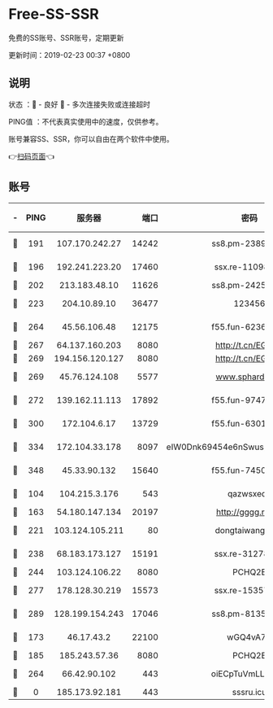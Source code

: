 # Free-SS-SSR

免费的SS账号、SSR账号，定期更新

更新时间：2019-02-23 00:37 +0800

## 说明

状态     ：🙂 - 良好 🙁 - 多次连接失败或连接超时

PING值   ：不代表真实使用中的速度，仅供参考。

账号兼容SS、SSR，你可以自由在两个软件中使用。

👉[扫码页面](https://liesauer.github.io/free-ss-ssr.github.io/)👈

## 账号

|-|PING|服务器|端口|密码|加密方式|区域|
|:----:|:----:|:-----:|-----:|:----:|:----:|:----:|
|🙂|191|107.170.242.27|14242|ss8.pm-23899495|aes-256-cfb|US|
|🙂|196|192.241.223.20|17460|ssx.re-11098249|aes-256-cfb|US|
|🙂|202|213.183.48.10|11626|ss8.pm-24251801|rc4-md5|RU|
|🙂|223|204.10.89.10|36477|123456|aes-256-cfb|US|
|🙂|264|45.56.106.48|12175|f55.fun-62365029|aes-256-cfb|US|
|🙂|267|64.137.160.203|8080|http://t.cn/EGJIyrl|rc4-md5|CA|
|🙂|269|194.156.120.127|8080|http://t.cn/EGJIyrl|rc4-md5|RU|
|🙂|269|45.76.124.108|5577|www.sphard.com|aes-256-cfb|AU|
|🙂|272|139.162.11.113|17892|f55.fun-97471497|aes-256-cfb|SG|
|🙂|300|172.104.6.17|13729|f55.fun-63016216|aes-256-cfb|US|
|🙂|334|172.104.33.178|8097|eIW0Dnk69454e6nSwuspv9DmS201tQ0D|aes-256-cfb|SG|
|🙂|348|45.33.90.132|15640|f55.fun-74501505|aes-256-cfb|US|
|🙂|104|104.215.3.176|543|qazwsxedc|aes-256-gcm|JP|
|🙂|163|54.180.147.134|20197|http://gggg.rocks|chacha20|KR|
|🙂|221|103.124.105.211|80|dongtaiwang.com|aes-256-cfb|US|
|🙂|238|68.183.173.127|15191|ssx.re-31278035|aes-256-cfb|US|
|🙂|244|103.124.106.22|8080|PCHQ2E|rc4-md5|US|
|🙂|277|178.128.30.219|15573|ssx.re-15357088|aes-256-cfb|SG|
|🙂|289|128.199.154.243|17046|ss8.pm-81354782|aes-256-cfb|SG|
|🙁|173|46.17.43.2|22100|wGQ4vA7D|aes-256-gcm|RU|
|🙁|185|185.243.57.36|8080|PCHQ2E|rc4-md5|US|
|🙁|264|66.42.90.102|443|oiECpTuVmLLxk4Ts|aes-256-cfb|US|
|🙁|0|185.173.92.181|443|sssru.icu|rc4-md5|RU|
